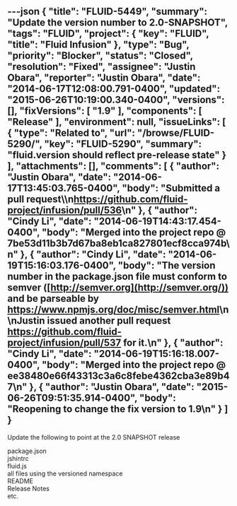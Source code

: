 ---json
{
  "title": "FLUID-5449",
  "summary": "Update the version number to 2.0-SNAPSHOT",
  "tags": "FLUID",
  "project": {
    "key": "FLUID",
    "title": "Fluid Infusion"
  },
  "type": "Bug",
  "priority": "Blocker",
  "status": "Closed",
  "resolution": "Fixed",
  "assignee": "Justin Obara",
  "reporter": "Justin Obara",
  "date": "2014-06-17T12:08:00.791-0400",
  "updated": "2015-06-26T10:19:00.340-0400",
  "versions": [],
  "fixVersions": [
    "1.9"
  ],
  "components": [
    "Release"
  ],
  "environment": null,
  "issueLinks": [
    {
      "type": "Related to",
      "url": "/browse/FLUID-5290/",
      "key": "FLUID-5290",
      "summary": "fluid.version should reflect pre-release state"
    }
  ],
  "attachments": [],
  "comments": [
    {
      "author": "Justin Obara",
      "date": "2014-06-17T13:45:03.765-0400",
      "body": "Submitted a pull request\\\n<https://github.com/fluid-project/infusion/pull/536>\n"
    },
    {
      "author": "Cindy Li",
      "date": "2014-06-19T14:43:17.454-0400",
      "body": "Merged into the project repo @ 7be53d11b3b7d67ba8eb1ca827801ecf8cca974b\n"
    },
    {
      "author": "Cindy Li",
      "date": "2014-06-19T15:16:03.176-0400",
      "body": "The version number in the package.json file must conform to semver ([http://semver.org](http://semver.org/)) and be parseable by <https://www.npmjs.org/doc/misc/semver.html>\n\nJustin issued another pull request <https://github.com/fluid-project/infusion/pull/537> for it.\n"
    },
    {
      "author": "Cindy Li",
      "date": "2014-06-19T15:16:18.007-0400",
      "body": "Merged into the project repo @ ee38480e66f43313c3a6c8febe4362cba3e89b47\n"
    },
    {
      "author": "Justin Obara",
      "date": "2015-06-26T09:51:35.914-0400",
      "body": "Reopening to change the fix version to 1.9\n"
    }
  ]
}
---
Update the following to point at the 2.0 SNAPSHOT release

package.json\
jshintrc\
fluid.js\
all files using the versioned namespace\
README\
Release Notes\
etc.

        